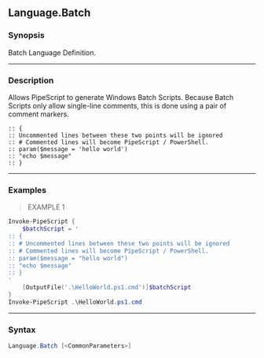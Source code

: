 Language.Batch
--------------




### Synopsis
Batch Language Definition.



---


### Description

Allows PipeScript to generate Windows Batch Scripts.
Because Batch Scripts only allow single-line comments, this is done using a pair of comment markers.
        
```batch    
:: {
:: Uncommented lines between these two points will be ignored
:: # Commented lines will become PipeScript / PowerShell.
:: param($message = 'hello world')
:: "echo $message"
:: }
```



---


### Examples
> EXAMPLE 1

```PowerShell
Invoke-PipeScript {
    $batchScript = '    
:: {
:: # Uncommented lines between these two points will be ignored
:: # Commented lines will become PipeScript / PowerShell.
:: param($message = "hello world")
:: "echo $message"
:: }
'
    [OutputFile('.\HelloWorld.ps1.cmd')]$batchScript
}
Invoke-PipeScript .\HelloWorld.ps1.cmd
```


---


### Syntax
```PowerShell
Language.Batch [<CommonParameters>]
```

